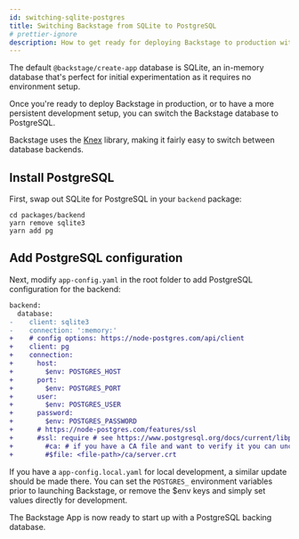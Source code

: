 ```yaml
---
id: switching-sqlite-postgres
title: Switching Backstage from SQLite to PostgreSQL
# prettier-ignore
description: How to get ready for deploying Backstage to production with PostgreSQL
---
```


The default `@backstage/create-app` database is SQLite, an in-memory database
that's perfect for initial experimentation as it requires no environment setup.

Once you're ready to deploy Backstage in production, or to have a more
persistent development setup, you can switch the Backstage database to
PostgreSQL.

Backstage uses the [Knex](http://knexjs.org/) library, making it fairly easy to
switch between database backends.

## Install PostgreSQL

First, swap out SQLite for PostgreSQL in your `backend` package:

```shell
cd packages/backend
yarn remove sqlite3
yarn add pg
```

## Add PostgreSQL configuration

Next, modify `app-config.yaml` in the root folder to add PostgreSQL
configuration for the backend:

```diff
backend:
  database:
-    client: sqlite3
-    connection: ':memory:'
+    # config options: https://node-postgres.com/api/client
+    client: pg
+    connection:
+      host:
+        $env: POSTGRES_HOST
+      port:
+        $env: POSTGRES_PORT
+      user:
+        $env: POSTGRES_USER
+      password:
+        $env: POSTGRES_PASSWORD
+      # https://node-postgres.com/features/ssl
+      #ssl: require # see https://www.postgresql.org/docs/current/libpq-ssl.html Table 33.1. SSL Mode Descriptions (e.g. require)
+        #ca: # if you have a CA file and want to verify it you can uncomment this section
+        #$file: <file-path>/ca/server.crt

```

If you have a `app-config.local.yaml` for local development, a similar update
should be made there. You can set the `POSTGRES_` environment variables prior to
launching Backstage, or remove the $env keys and simply set values directly for
development.

The Backstage App is now ready to start up with a PostgreSQL backing database.
